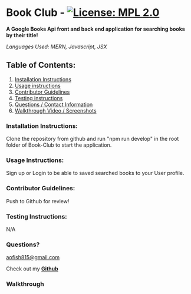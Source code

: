 # Book Club - [![License: MPL 2.0](https://img.shields.io/badge/License-MPL_2.0-brightgreen.svg)](https://opensource.org/licenses/MPL-2.0)

**A Google Books Api front and back end application for searching books by their title!**

_Languages Used: MERN, Javascript, JSX_

## Table of Contents:

1. [Installation Instructions](#installation-instructions)
2. [Usage instructions](#usage-instructions)
3. [Contributor Guidelines](#contributor-guidelines)
4. [Testing instructions](#testing-instructions)
5. [Questions / Contact Information](#questions)
6. [Walkthrough Video / Screenshots](#walkthrough)

### Installation Instructions:

Clone the repository from github and run "npm run develop" in the root folder of Book-Club to start the application.

### Usage Instructions:

Sign up or Login to be able to saved searched books to your User profile.

### Contributor Guidelines:

Push to Github for review!

### Testing Instructions:

N/A

### Questions?

<aofish815@gmail.com>

Check out my **[Github](https://github.com/superfishal/Book-Club)**

### Walkthrough
